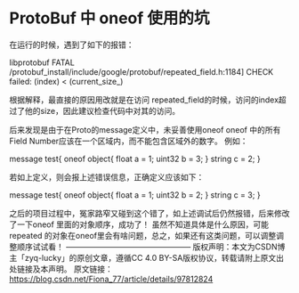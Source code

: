 # ProtoBuf 中 oneof 使用的坑

在运行的时候，遇到了如下的报错：

libprotobuf FATAL /protobuf_install/include/google/protobuf/repeated_field.h:1184] CHECK failed: (index) < (current_size_)

根据解释，最直接的原因用改就是在访问 repeated_field的时候，访问的index超过了他的size，因此建议检查代码中对其的访问。

后来发现是由于在Proto的message定义中，未妥善使用oneof
oneof 中的所有Field Number应该在一个区域内，而不能包含区域外的数字。
例如：

message test{
	oneof object{
		float a  = 1;
		uint32 b = 3;
	}
	string c = 2;
}

若如上定义，则会报上述错误信息，正确定义应该如下：

message test{
	oneof object{
		float a  = 1;
		uint32 b = 2;
	}
	string c = 3;
}

之后的项目过程中，冤家路窄又碰到这个错了，如上述调试后仍然报错，后来修改了一下oneof 里面的对象顺序，成功了！
虽然不知道具体是什么原因，可能repeated 的对象在oneof里会有啥问题，总之，如果还有这类问题，可以调整调整顺序试试看！
————————————————
版权声明：本文为CSDN博主「zyq-lucky」的原创文章，遵循CC 4.0 BY-SA版权协议，转载请附上原文出处链接及本声明。
原文链接：https://blog.csdn.net/Fiona_77/article/details/97812824